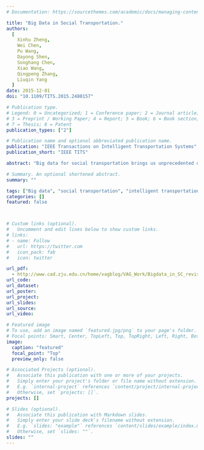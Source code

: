 ```yaml
---
# Documentation: https://sourcethemes.com/academic/docs/managing-content/

title: "Big Data in Social Transportation."
authors:
  [
    Xinhu Zheng, 
    Wei Chen, 
    Pu Wang, 
    Dayong Shen, 
    Songhang Chen, 
    Xiao Wang, 
    Qingpeng Zhang, 
    Liuqin Yang
  ]
date: 2015-12-01
doi: "10.1109/TITS.2015.2480157"

# Publication type.
# Legend: 0 = Uncategorized; 1 = Conference paper; 2 = Journal article;
# 3 = Preprint / Working Paper; 4 = Report; 5 = Book; 6 = Book section;
# 7 = Thesis; 8 = Patent
publication_types: ["2"]

# Publication name and optional abbreviated publication name.
publication: "IEEE Transactions on Intelligent Transportation Systems"
publication_short: "IEEE TITS"

abstract: "Big data for social transportation brings us unprecedented opportunities for resolving transportation problems for which traditional approaches are not competent and for building the next-generation intelligent transportation systems. Although social data have been applied for transportation analysis, there are still many challenges. First, social data evolve with time and contain abundant information, posing a crucial need for data collection and cleaning. Meanwhile, each type of data has specific advantages and limitations for social transportation, and one data type alone is not capable of describing the overall state of a transportation system. Systematic data fusing approaches or frameworks for combining social signal data with different features, structures, resolutions, and precision are needed. Second, data processing and mining techniques, such as natural language processing and analysis of streaming data, require further revolutions in effective utilization of real-time traffic information. Third, social data are connected to cyber and physical spaces. To address practical problems in social transportation, a suite of schemes are demanded for realizing big data in social transportation systems, such as crowdsourcing, visual analysis, and task-based services. In this paper, we overview data sources, analytical approaches, and application systems for social transportation, and we also suggest a few future research directions for this new social transportation field."

# Summary. An optional shortened abstract.
summary: ""

tags: ["Big data", "social transportation", "intelligent transportation system", "data analytics","crowdsourcing"]
categories: []
featured: false



# Custom links (optional).
#   Uncomment and edit lines below to show custom links.
# links:
# - name: Follow
#   url: https://twitter.com
#   icon_pack: fab
#   icon: twitter

url_pdf:
  - http://www.cad.zju.edu.cn/home/vagblog/VAG_Work/Bigdata_in_SC_revision.pdf
url_code:
url_dataset:
url_poster:
url_project:
url_slides:
url_source:
url_video:

# Featured image
# To use, add an image named `featured.jpg/png` to your page's folder.
# Focal points: Smart, Center, TopLeft, Top, TopRight, Left, Right, BottomLeft, Bottom, BottomRight.
image:
  caption: "featured"
  focal_point: "Top"
  preview_only: false

# Associated Projects (optional).
#   Associate this publication with one or more of your projects.
#   Simply enter your project's folder or file name without extension.
#   E.g. `internal-project` references `content/project/internal-project/index.md`.
#   Otherwise, set `projects: []`.
projects: []

# Slides (optional).
#   Associate this publication with Markdown slides.
#   Simply enter your slide deck's filename without extension.
#   E.g. `slides: "example"` references `content/slides/example/index.md`.
#   Otherwise, set `slides: ""`.
slides: ""
---
```



